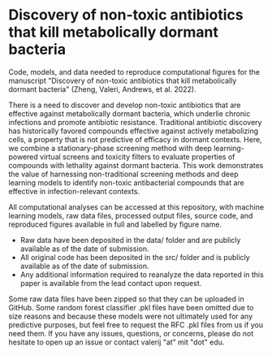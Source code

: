 # Discovery of non-toxic antibiotics that kill metabolically dormant bacteria
Code, models, and data needed to reproduce computational figures for the manuscript "Discovery of non-toxic antibiotics that kill metabolically dormant bacteria" (Zheng, Valeri, Andrews, et al. 2022).

There is a need to discover and develop non-toxic antibiotics that are effective against metabolically dormant bacteria, which underlie chronic infections and promote antibiotic resistance. Traditional antibiotic discovery has historically favored compounds effective against actively metabolizing cells, a property that is not predictive of efficacy in dormant contexts. Here, we combine a stationary-phase screening method with deep learning-powered virtual screens and toxicity filters to evaluate properties of compounds with lethality against dormant bacteria. This work demonstrates the value of harnessing non-traditional screening methods and deep learning models to identify non-toxic antibacterial compounds that are effective in infection-relevant contexts.

All computational analyses can be accessed at this repository, with machine learning models, raw data files, processed output files, source code, and reproduced figures available in full and labelled by figure name. 
* Raw data have been deposited in the data/ folder and are publicly available as of the date of submission. 
* All original code has been deposited in the src/ folder and is publicly available as of the date of submission. 
* Any additional information required to reanalyze the data reported in this paper is available from the lead contact upon request.

Some raw data files have been zipped so that they can be uploaded in GitHub. Some random forest classifier .pkl files have been omitted due to size reasons and because these models were not ultimately used for any predictive purposes, but feel free to request the RFC .pkl files from us if you need them. If you have any issues, questions, or concerns, please do not hesitate to open up an issue or contact valerij "at" mit "dot" edu.

